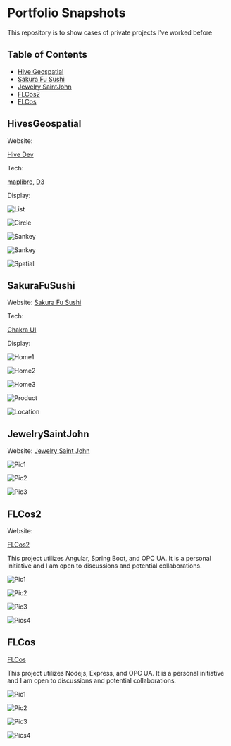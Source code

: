 # Portfolio Snapshots

This repository is to show cases of private projects I've worked before

## Table of Contents

- [Hive Geospatial](#HiveGeospatial)
- [Sakura Fu Sushi](#SakuraFuSushi)
- [Jewelry SaintJohn](#JewelrySaintJohn)
- [FLCos2](#FLCos2)
- [FLCos](#FLCos)

## HivesGeospatial

Website:

[Hive Dev](https://dev.hivegeospatial.app/)

Tech:

[maplibre](https://maplibre.org/), [D3](https://observablehq.com/@d3/gallery)

Display:

![List](./Hive%20Geospatial/Viz-List.png)

![Circle](./Hive%20Geospatial/Viz-Circle.png)

![Sankey](./Hive%20Geospatial/Viz-Sankey1.png)

![Sankey](./Hive%20Geospatial/Viz-Sanky2.png)

![Spatial](./Hive%20Geospatial/Spatial-comparison.png)

## SakuraFuSushi

Website:
[Sakura Fu Sushi](https://sakurafusushi.com)

Tech:

[Chakra UI](https://chakra-ui.com/)

Display:

![Home1](./Sakurafusushi/home1.png)

![Home2](./Sakurafusushi/home2.png)

![Home3](./Sakurafusushi/home3.png)

![Product](./Sakurafusushi/product1.png)

![Location](./Sakurafusushi/location.png)

## JewelrySaintJohn

Website:
[Jewelry Saint John](https://sakurafushi.com)

![Pic1](./Jewelry%20Saint%20John/pic1.png)

![Pic2](./Jewelry%20Saint%20John/pic2.png)

![Pic3](./Jewelry%20Saint%20John/pic3.png)

## FLCos2

Website:

[FLCos2](https://lhf552004.github.io/flcos2/)

This project utilizes Angular, Spring Boot, and OPC UA. It is a personal initiative and I am open to discussions and potential collaborations.

![Pic1](./FLCos2/home-page.png)

![Pic2](./FLCos2/mix-line.png)

![Pic3](./FLCos2/workflow.png)

![Pics4](./FLCos2/dash-board.png)

## FLCos

[FLCos](https://flcos.github.io/)

This project utilizes Nodejs, Express, and OPC UA. It is a personal initiative and I am open to discussions and potential collaborations.

![Pic1](./FLCos/Job-detail.png)

![Pic2](./FLCos/mix-line1.png)

![Pic3](./FLCos/mix-line2.png)

![Pics4](./FLCos/mix-line3.png)
